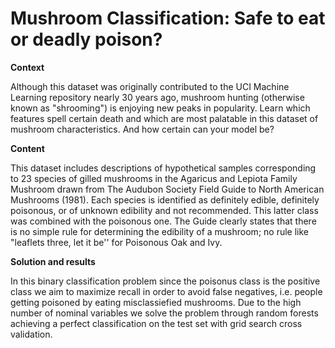 # Mushroom Classification: Safe to eat or deadly poison?


**Context**

Although this dataset was originally contributed to the UCI Machine Learning repository nearly 30 years ago, mushroom hunting (otherwise known as "shrooming") is enjoying new peaks in popularity. Learn which features spell certain death and which are most palatable in this dataset of mushroom characteristics. And how certain can your model be?

**Content**

This dataset includes descriptions of hypothetical samples corresponding to 23 species of gilled mushrooms in the Agaricus and Lepiota Family Mushroom drawn from The Audubon Society Field Guide to North American Mushrooms (1981). Each species is identified as definitely edible, definitely poisonous, or of unknown edibility and not recommended. This latter class was combined with the poisonous one. The Guide clearly states that there is no simple rule for determining the edibility of a mushroom; no rule like "leaflets three, let it be'' for Poisonous Oak and Ivy.

**Solution and results**

In this binary classification problem since the poisonus class is the positive class we aim to maximize recall in order to avoid false negatives, i.e. people getting poisoned by eating misclassiefied mushrooms. Due to the high number of nominal variables we solve the problem through random forests achieving a perfect classification on the test set with grid search cross validation.
